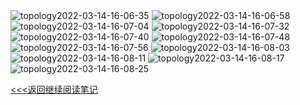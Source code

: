 <img src="https://linley.oss-cn-shanghai.aliyuncs.com/typora_image/topology2022-03-14-16-06-35.png" alt="topology2022-03-14-16-06-35" width="" height="">

<img src="https://linley.oss-cn-shanghai.aliyuncs.com/typora_image/topology2022-03-14-16-06-58.png" alt="topology2022-03-14-16-06-58" width="" height="">

<img src="https://linley.oss-cn-shanghai.aliyuncs.com/typora_image/topology2022-03-14-16-07-04.png" alt="topology2022-03-14-16-07-04" width="" height="">

<img src="https://linley.oss-cn-shanghai.aliyuncs.com/typora_image/topology2022-03-14-16-07-32.png" alt="topology2022-03-14-16-07-32" width="" height="">

<img src="https://linley.oss-cn-shanghai.aliyuncs.com/typora_image/topology2022-03-14-16-07-40.png" alt="topology2022-03-14-16-07-40" width="" height="">

<img src="https://linley.oss-cn-shanghai.aliyuncs.com/typora_image/topology2022-03-14-16-07-48.png" alt="topology2022-03-14-16-07-48" width="" height="">

<img src="https://linley.oss-cn-shanghai.aliyuncs.com/typora_image/topology2022-03-14-16-07-56.png" alt="topology2022-03-14-16-07-56" width="" height="">

<img src="https://linley.oss-cn-shanghai.aliyuncs.com/typora_image/topology2022-03-14-16-08-03.png" alt="topology2022-03-14-16-08-03" width="" height="">

<img src="https://linley.oss-cn-shanghai.aliyuncs.com/typora_image/topology2022-03-14-16-08-11.png" alt="topology2022-03-14-16-08-11" width="" height="">

<img src="https://linley.oss-cn-shanghai.aliyuncs.com/typora_image/topology2022-03-14-16-08-17.png" alt="topology2022-03-14-16-08-17" width="" height="">

<img src="https://linley.oss-cn-shanghai.aliyuncs.com/typora_image/topology2022-03-14-16-08-25.png" alt="topology2022-03-14-16-08-25" width="" height="">

[<<<返回继续阅读笔记](md/数据通信网络基础.md#topology)